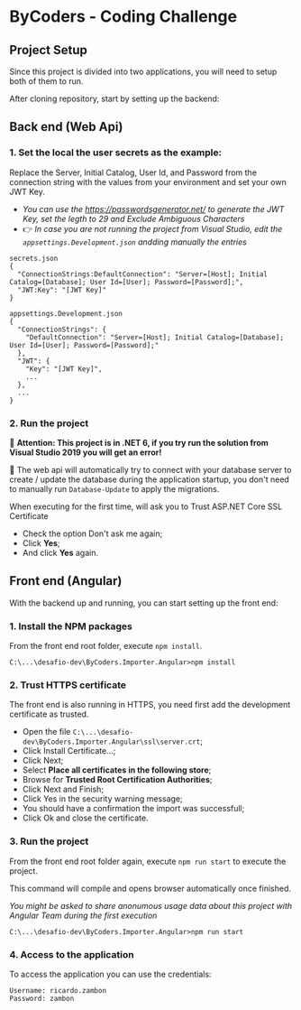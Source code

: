 # ByCoders - Coding Challenge
## Project Setup

Since this project is divided into two applications, you will need to setup both of them to run.

After cloning repository, start by setting up the backend:

## Back end (Web Api)

### 1. Set the local the user secrets as the example:
Replace the Server, Initial Catalog, User Id, and Password from the connection string with the values from your environment and set your own JWT Key.
- *You can use the https://passwordsgenerator.net/ to generate the JWT Key, set the legth to 29 and Exclude Ambiguous Characters*
- :point_right: *In case you are not running the project from Visual Studio, edit the ```appsettings.Development.json``` andding manually the entries*

```
secrets.json
{
  "ConnectionStrings:DefaultConnection": "Server=[Host]; Initial Catalog=[Database]; User Id=[User]; Password=[Password];",
  "JWT:Key": "[JWT Key]"
}
```
```
appsettings.Development.json
{
  "ConnectionStrings": {
    "DefaultConnection": "Server=[Host]; Initial Catalog=[Database]; User Id=[User]; Password=[Password];"
  },
  "JWT": {
    "Key": "[JWT Key]",
    ...
  },
  ...
}
```

### 2. Run the project

:red_circle: **Attention: This project is in .NET 6, if you try run the solution from Visual Studio 2019 you will get an error!**

:yellow_heart: The web api will automatically try to connect with your database server to create / update the database during the application startup, you don't need to manually run ```Database-Update``` to apply the migrations.

When executing for the first time, will ask you to Trust ASP.NET Core SSL Certificate

- Check the option Don't ask me again;
- Click **Yes**;
- And click **Yes** again.

## Front end (Angular)

With the backend up and running, you can start setting up the front end:

### 1. Install the NPM packages 

From the front end root folder, execute ```npm install```.

```
C:\...\desafio-dev\ByCoders.Importer.Angular>npm install
```

### 2. Trust HTTPS certificate

The front end is also running in HTTPS, you need first add the development certificate as trusted.

- Open the file ```C:\...\desafio-dev\ByCoders.Importer.Angular\ssl\server.crt```;
- Click Install Certificate...;
- Click Next;
- Select **Place all certificates in the following store**;
- Browse for **Trusted Root Certification Authorities**;
- Click Next and Finish;
- Click Yes in the security warning message;
- You should have a confirmation the import was successfull;
- Click Ok and close the certificate.

### 3. Run the project

From the front end root folder again, execute ```npm run start``` to execute the project.

This command will compile and opens browser automatically once finished.

*You might be asked to share anonumous usage data about this project with Angular Team during the first execution*

```
C:\...\desafio-dev\ByCoders.Importer.Angular>npm run start
```

### 4. Access to the application

To access the application you can use the credentials:

```
Username: ricardo.zambon
Password: zambon
```
